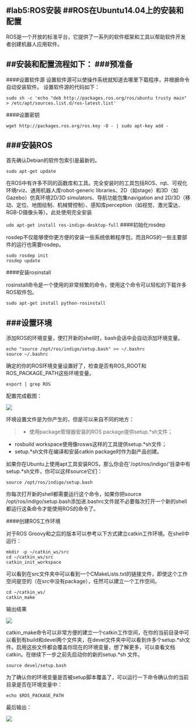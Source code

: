 #lab5:ROS安装
##ROS在Ubuntu14.04上的安装和配置
-----
ROS是一个开放的标准平台，它提供了一系列的软件框架和工具以帮助软件开发者创建机器人应用软件。

##安装和配置流程如下：
###预准备
------
####设置软件源
设置软件源可以使操作系统就知道去哪里下载程序，并根据命令自动安装软件。
设置软件源的代码如下：
```
sudo sh -c 'echo "deb http://packages.ros.org/ros/ubuntu trusty main" > /etc/apt/sources.list.d/ros-latest.list'
```


####设置密钥
```
wget http://packages.ros.org/ros.key -O - | sudo apt-key add -
```
###安装ROS
------
首先确认Debian的软件包索引是最新的。

```sudo apt-get update```

在ROS中有许多不同的函数库和工具。完全安装时的工具包括ROS、rqt、可视化环境rviz、通用机器人库robot-generic libraries、2D（如stage）和3D（如Gazebo）仿真环境2D/3D simulators、导航功能包集navigation and 2D/3D（移动、定位、地图绘制、机械臂控制）、感知库perception（如视觉、激光雷达、RGB-D摄像头等）。此处使用完全安装

```udo apt-get install ros-indigo-desktop-full```
####初始化rosdep

rosdep不仅能够使你更方便的安装一些系统依赖程序包，而且ROS的一些主要部件的运行也需要rosdep。

```
sudo rosdep init 
rosdep update
```
####安装rosinstall

rosinstall命令是一个使用的非常频繁的命令，使用这个命令可以轻松的下载许多ROS软件包。

```sudo apt-get install python-rosinstall```

###设置环境
------
添加ROS的环境变量，使打开新的shell时，bash会话中会自动添加环境变量。

```
echo "source /opt/ros/indigo/setup.bash" >> ~/.bashrc 
source ~/.bashrc
```
 
  确定的你的ROS环境变量设置好了，检查是否有ROS_ROOT和ROS_PACKAGE_PATH这些环境变量。

```export | grep ROS``` 

配置完成截图：

 ![](http://ww3.sinaimg.cn/mw690/a44300b5gw1f9ku78iycxj20kx03mgnf.jpg)

环境设置文件是为你产生的，但是可以来自不同的地方：

> * 使用package管理器安装的ROS package提供setup.*sh文件；
* rosbuild workspace使用像rosws这样的工具提供setup.*sh文件；
* setup.*sh文件在编译和安装catkin package时作为副产品创建。

如果你在Ubuntu上使用apt工具安装ROS，那么你会在'/opt/ros/indigo/'目录中有setup.*sh文件，你可以这样source它们：

```source /opt/ros/indigo/setup.bash```

你每次打开新的shell都需要运行这个命令，如果你把source /opt/ros/indigo/setup.bash添加进.bashrc文件就不必要每次打开一个新的shell都运行这条命令才能使用ROS的命令了。

####创建ROS工作环境

对于ROS Groovy和之后的版本可以参考以下方式建立catkin工作环境。在shell中运行：

```
mkdir -p ~/catkin_ws/src
cd ~/catkin_ws/src
catkin_init_workspace
```

可以看到在src文件夹中可以看到一个CMakeLists.txt的链接文件，即使这个工作空间是空的（在src中没有package），任然可以建立一个工作空间。

```
cd ~/catkin_ws/
catkin_make
```
输出结果

![](http://ww2.sinaimg.cn/mw690/a44300b5gw1f9ku6pjf0xj20kj0aw0xv.jpg)

catkin_make命令可以非常方便的建立一个catkin工作空间，在你的当前目录中可以看到有build和devel两个文件夹，在devel文件夹中可以看到许多个setup.*sh文件。启用这些文件都会覆盖你现在的环境变量，想了解更多，可以查看文档catkin。在继续下一步之前先启动你的新的setup.*sh 文件。

```source devel/setup.bash```

为了确认你的环境变量是否被setup脚本覆盖了，可以运行一下命令确认你的当前目录是否在环境变量中：

```echo $ROS_PACKAGE_PATH```

最后输出：

![](http://ww4.sinaimg.cn/mw690/a44300b5gw1f9ku77pip4j20fr01574l.jpg)

 
